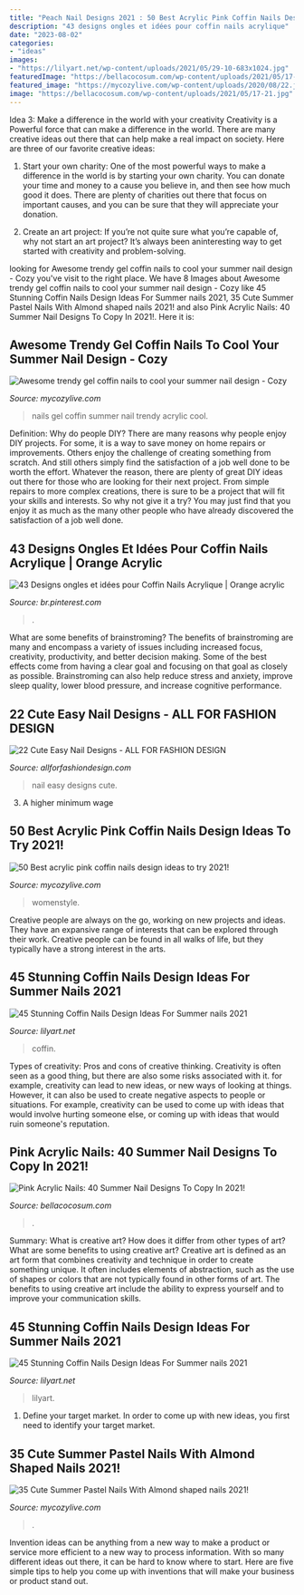 ```yaml
---
title: "Peach Nail Designs 2021 : 50 Best Acrylic Pink Coffin Nails Design Ideas To Try 2021!"
description: "43 designs ongles et idées pour coffin nails acrylique"
date: "2023-08-02"
categories:
- "ideas"
images:
- "https://lilyart.net/wp-content/uploads/2021/05/29-10-683x1024.jpg"
featuredImage: "https://bellacocosum.com/wp-content/uploads/2021/05/17-21.jpg"
featured_image: "https://mycozylive.com/wp-content/uploads/2020/08/22.jpg"
image: "https://bellacocosum.com/wp-content/uploads/2021/05/17-21.jpg"
---
```



Idea 3: Make a difference in the world with your creativity
Creativity is a Powerful force that can make a difference in the world. There are many creative ideas out there that can help make a real impact on society. Here are three of our favorite creative ideas:
1. Start your own charity: One of the most powerful ways to make a difference in the world is by starting your own charity. You can donate your time and money to a cause you believe in, and then see how much good it does. There are plenty of charities out there that focus on important causes, and you can be sure that they will appreciate your donation.

2. Create an art project: If you’re not quite sure what you’re capable of, why not start an art project? It’s always been aninteresting way to get started with creativity and problem-solving.

	

		
looking for Awesome trendy gel coffin nails to cool your summer nail design - Cozy you've visit to the right place. We have 8 Images about Awesome trendy gel coffin nails to cool your summer nail design - Cozy like 45 Stunning Coffin Nails Design Ideas For Summer nails 2021, 35 Cute Summer Pastel Nails With Almond shaped nails 2021! and also Pink Acrylic Nails: 40 Summer Nail Designs To Copy In 2021!. Here it is:
		
    
## Awesome Trendy Gel Coffin Nails To Cool Your Summer Nail Design - Cozy

<img loading=lazy src="https://mycozylive.com/wp-content/uploads/2020/08/22.jpg" onerror="this.onerror=null;this.src='https://tse2.mm.bing.net/th?id=OIP.SKOLvcDYDxAOIm-phXS8VgHaKO&amp;pid=15.1';" alt="Awesome trendy gel coffin nails to cool your summer nail design - Cozy">

_Source: mycozylive.com_

>nails gel coffin summer nail trendy acrylic cool. 

	

Definition: Why do people DIY?
There are many reasons why people enjoy DIY projects. For some, it is a way to save money on home repairs or improvements. Others enjoy the challenge of creating something from scratch. And still others simply find the satisfaction of a job well done to be worth the effort.
Whatever the reason, there are plenty of great DIY ideas out there for those who are looking for their next project. From simple repairs to more complex creations, there is sure to be a project that will fit your skills and interests. So why not give it a try? You may just find that you enjoy it as much as the many other people who have already discovered the satisfaction of a job well done.

    
## 43 Designs Ongles Et Idées Pour Coffin Nails Acrylique | Orange Acrylic

<img loading=lazy src="https://i.pinimg.com/736x/26/88/9b/26889b2b6dc627a7b6b514b742cff064.jpg" onerror="this.onerror=null;this.src='https://tse1.mm.bing.net/th?id=OIP.kNnrhaeuQfpmpfPn1vuQ8gHaLH&amp;pid=15.1';" alt="43 Designs ongles et idées pour Coffin Nails Acrylique | Orange acrylic">

_Source: br.pinterest.com_

>. 

	

What are some benefits of brainstroming?
The benefits of brainstroming are many and encompass a variety of issues including increased focus, creativity, productivity, and better decision making. Some of the best effects come from having a clear goal and focusing on that goal as closely as possible. Brainstroming can also help reduce stress and anxiety, improve sleep quality, lower blood pressure, and increase cognitive performance.

    
## 22 Cute Easy Nail Designs - ALL FOR FASHION DESIGN

<img loading=lazy src="https://allforfashiondesign.com/wp-content/uploads/2013/11/b-310.jpg" onerror="this.onerror=null;this.src='https://tse3.mm.bing.net/th?id=OIP.bLWkrmBpZn-rKWgXXFBpywHaFj&amp;pid=15.1';" alt="22 Cute Easy Nail Designs - ALL FOR FASHION DESIGN">

_Source: allforfashiondesign.com_

>nail easy designs cute. 

	

3. A higher minimum wage

    
## 50 Best Acrylic Pink Coffin Nails Design Ideas To Try 2021!

<img loading=lazy src="https://mycozylive.com/wp-content/uploads/2021/04/13-13.jpg" onerror="this.onerror=null;this.src='https://tse4.mm.bing.net/th?id=OIP.fjOjzcZzsre12yC-k1AGRwHaLH&amp;pid=15.1';" alt="50 Best acrylic pink coffin nails design ideas to try 2021!">

_Source: mycozylive.com_

>womenstyle. 

	

Creative people are always on the go, working on new projects and ideas. They have an expansive range of interests that can be explored through their work. Creative people can be found in all walks of life, but they typically have a strong interest in the arts.

    
## 45 Stunning Coffin Nails Design Ideas For Summer Nails 2021

<img loading=lazy src="https://lilyart.net/wp-content/uploads/2021/05/30-10-768x1152.jpg" onerror="this.onerror=null;this.src='https://tse2.mm.bing.net/th?id=OIP.UkYVWz9kCjanqbSK-ADa5gHaLH&amp;pid=15.1';" alt="45 Stunning Coffin Nails Design Ideas For Summer nails 2021">

_Source: lilyart.net_

>coffin. 

	

Types of creativity: Pros and cons of creative thinking.
Creativity is often seen as a good thing, but there are also some risks associated with it. for example, creativity can lead to new ideas, or new ways of looking at things. However, it can also be used to create negative aspects to people or situations. For example, creativity can be used to come up with ideas that would involve hurting someone else, or coming up with ideas that would ruin someone's reputation.

    
## Pink Acrylic Nails: 40 Summer Nail Designs To Copy In 2021!

<img loading=lazy src="https://bellacocosum.com/wp-content/uploads/2021/05/17-21.jpg" onerror="this.onerror=null;this.src='https://tse4.mm.bing.net/th?id=OIP.ROuwJc8GeEZXKL__UwjAlgHaLH&amp;pid=15.1';" alt="Pink Acrylic Nails: 40 Summer Nail Designs To Copy In 2021!">

_Source: bellacocosum.com_

>. 

	

Summary: What is creative art? How does it differ from other types of art? What are some benefits to using creative art?
Creative art is defined as an art form that combines creativity and technique in order to create something unique. It often includes elements of abstraction, such as the use of shapes or colors that are not typically found in other forms of art. The benefits to using creative art include the ability to express yourself and to improve your communication skills.

    
## 45 Stunning Coffin Nails Design Ideas For Summer Nails 2021

<img loading=lazy src="https://lilyart.net/wp-content/uploads/2021/05/29-10-683x1024.jpg" onerror="this.onerror=null;this.src='https://tse3.mm.bing.net/th?id=OIP.DDsMFNWr558pqutAq_Qk2wHaLG&amp;pid=15.1';" alt="45 Stunning Coffin Nails Design Ideas For Summer nails 2021">

_Source: lilyart.net_

>lilyart. 

	

1. Define your target market. In order to come up with new ideas, you first need to identify your target market.

    
## 35 Cute Summer Pastel Nails With Almond Shaped Nails 2021!

<img loading=lazy src="https://mycozylive.com/wp-content/uploads/2021/04/82-683x1024.jpg" onerror="this.onerror=null;this.src='https://tse4.mm.bing.net/th?id=OIP.WZ8S7ZH_PYSPD1CLXSCK_AHaLG&amp;pid=15.1';" alt="35 Cute Summer Pastel Nails With Almond shaped nails 2021!">

_Source: mycozylive.com_

>. 

	

Invention ideas can be anything from a new way to make a product or service more efficient to a new way to process information. With so many different ideas out there, it can be hard to know where to start. Here are five simple tips to help you come up with inventions that will make your business or product stand out.

